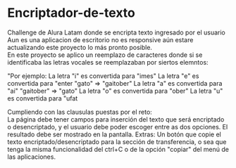 # Encriptador-de-texto
Challenge de Alura Latam  donde se encripta texto ingresado por el usuario Aun es una aplicacion de escritorio no es responsive aún estare actualizando este proyecto lo más pronto posible.  
En este proyecto se aplico un reemplazo de caracteres donde si se identificaba las letras vocales se reemplazaban por siertos elemntos:  

"Por ejemplo: 
La letra "i" es convertida para "imes" 
La letra "e" es convertida para "enter                            "gato" => "gaitober" 
La letra "a" es convertida para "ai"                              "gaitober" => "gato" 
La letra "o" es convertida para "ober" 
La letra "u" es convertida para "ufat 

Cumpliendo con las clausulas puestas por el reto:  
La página debe tener campos para inserción del texto que será encriptado o desencriptado, y el usuario debe poder escoger entre as dos opciones. 
El resultado debe ser mostrado en la pantalla. 
Extras:  Un botón que copie el texto encriptado/desencriptado para la sección de transferencia, o sea que tenga la misma funcionalidad del ctrl+C o de la opción "copiar" del menú de las aplicaciones.
